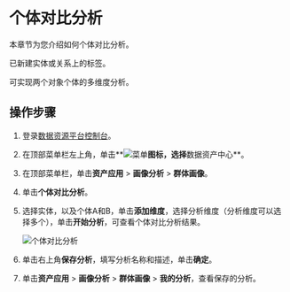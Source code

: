 # 个体对比分析

本章节为您介绍如何个体对比分析。

已新建实体或关系上的标签。

可实现两个对象个体的多维度分析。

## 操作步骤

1.  登录[数据资源平台控制台](https://dataq.console.aliyun.com)。

2.  在顶部菜单栏左上角，单击**![菜单](https://static-aliyun-doc.oss-accelerate.aliyuncs.com/assets/img/zh-CN/6504337061/p188771.png)**图标，选择**数据资产中心**。

3.  在顶部菜单栏，单击**资产应用** \> **画像分析** \> **群体画像**。

4.  单击**个体对比分析**。

5.  选择实体，以及个体A和B，单击**添加维度**，选择分析维度（分析维度可以选择多个），单击**开始分析**，可查看个体对比分析结果。

    ![个体对比分析](https://static-aliyun-doc.oss-accelerate.aliyuncs.com/assets/img/zh-CN/1223950161/p223895.png)

6.  单击右上角**保存分析**，填写分析名称和描述，单击**确定**。

7.  单击**资产应用** \> **画像分析** \> **群体画像** \> **我的分析**，查看保存的分析。


